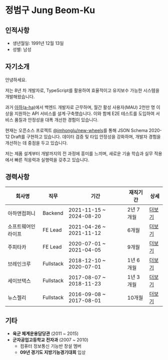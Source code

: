 # 정범구 Jung Beom-Ku

## 인적사항

- 생년월일: 1991년 12월 13일
- 성별: 남성

## 자기소개

안녕하세요.

저는 8년 차 개발자로, TypeScript를 활용하여 효율적이고 유지보수 가능한 시스템을 개발해왔습니다.

과거 [아하(a-ha)](https://www.a-ha.io/)에서 백엔드 개발자로 근무하며, 월간 활성 사용자(MAU) 2천만 명 이상을 지원하는 API 서비스를 설계·구축했습니다. 이와 함께 E2E 테스트를 도입하여 서비스 품질과 안정성을 대폭 개선한 경험이 있습니다.

현재는 오픈소스 프로젝트 [@imhonglu/new-wheels](https://github.com/imhonglu/new-wheels)를 통해 JSON Schema 2020-12 Draft를 구현하고 있습니다. 데이터 검증 및 타입 안정성을 강화하며, 개발자 경험을 개선하는 데 중점을 두고 있습니다.

저는 제품 설계부터 개발까지의 전 과정에 흥미를 느끼며, 새로운 기술 학습과 실무 적용에서 빠른 적응력과 실행력을 갖추고 있습니다.

## 경력사항

| 회사명 | 직무 | 기간 | 재직기간 | 상세 |
| --- | --- | --- | --- | --- |
| 아하앤컴퍼니 | Backend | 2021-11-15 ~ 2024-08-20 | 2년 7개월 | [더보기](./careers/6_ahancompany.md) |
| 소프트웨어인라이프 | FE Lead | 2021-04-26 ~ 2021-11-12 | 6개월 | [더보기](./careers/5_softwareinlife.md) |
| 주피타카 | FE Lead | 2020-07-01 ~ 2021-04-05 | 9개월 | [더보기](./careers/4_jupitaka.md) |
| 브레인크루 | Fullstack | 2018-12-10 ~ 2020-07-01 | 1년 6개월 | [더보기](./careers/3_braincrew.md) |
| 세이브택스 | Fullstack | 2017-08-07 ~ 2018-11-23 | 1년 3개월 | [더보기](./careers/2_savetax.md) |
| 뉴스젤리 | Fullstack | 2016-09-08 ~ 2017-08-01 | 10개월 | [더보기](./careers/1_newsjelly.md) |

## 기타

- **육군 체계운용담당관** (2011 ~ 2015)
- **군자공업고등학교 전자과** (2007 ~ 2010)
  - 컴퓨터 정보통신 기능반 창설 멤버
  - **09년 경기도 지방기능경기대회** 입상
